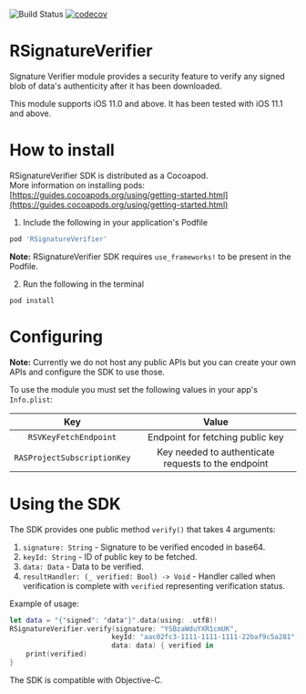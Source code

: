 ![Build Status](https://app.bitrise.io/app/645745d7672035ad/status.svg?token=VB-AbZcna-9V20YrJXafbg)
[![codecov](https://codecov.io/gh/rakutentech/ios-signatureverifier/branch/main/graph/badge.svg)](https://codecov.io/gh/rakutentech/ios-signatureverfier)

# RSignatureVerifier

Signature Verifier module provides a security feature to verify any signed blob of data's authenticity after it has been downloaded.

This module supports iOS 11.0 and above. It has been tested with iOS 11.1 and above.

# **How to install**

RSignatureVerifier SDK is distributed as a Cocoapod.  
More information on installing pods: [https://guides.cocoapods.org/using/getting-started.html](https://guides.cocoapods.org/using/getting-started.html)

1. Include the following in your application's Podfile

```ruby
pod 'RSignatureVerifier'
```
**Note:** RSignatureVerifier SDK requires `use_frameworks!` to be present in the Podfile.

2. Run the following in the terminal

```
pod install
```

# **Configuring**

**Note:** Currently we do not host any public APIs but you can create your own APIs and configure the SDK to use those.

To use the module you must set the following values in your app's `Info.plist`:

| Key     | Value     |
| :---:   | :---:     |
| `RSVKeyFetchEndpoint` | Endpoint for fetching public key |
| `RASProjectSubscriptionKey` | Key needed to authenticate requests to the endpoint |


# **Using the SDK**

The SDK provides one public method `verify()` that takes 4 arguments:

1. `signature: String` - Signature to be verified encoded in base64.
2. `keyId: String` - ID of public key to be fetched.
3. `data: Data` - Data to be verified.
4. `resultHandler: (_ verified: Bool) -> Void` - Handler called when verification is complete with `verified` representing verification status.

Example of usage:
```swift
let data = "{"signed": "data"}".data(using: .utf8)!
RSignatureVerifier.verify(signature: "YSBzaWduYXR1cmUK",
                         keyId: "aac02fc3-1111-1111-1111-22baf9c5a281",
                         data: data) { verified in
    print(verified)
}
```

The SDK is compatible with Objective-C.

